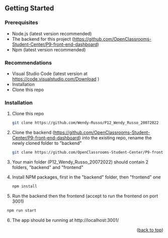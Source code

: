 <!-- GETTING STARTED -->
## Getting Started

### Prerequisites

* Node.js (latest version recommended)
* The backend for this project (https://github.com/OpenClassrooms-Student-Center/P9-front-end-dashboard)
* Npm (latest version recommended)

### Recommendations

* Visual Studio Code (latest version at https://code.visualstudio.com/Download )
* Installation
* Clone this repo

### Installation

1. Clone this repo
   ```sh
   git clone https://github.com/Wendy-Russo/P12_Wendy_Russo_20072022
   ```
2. Clone the backend (https://github.com/OpenClassrooms-Student-Center/P9-front-end-dashboard) into the existing repo,
rename the newly cloned folder to "backend"
   ```sh
   git clone https://github.com/OpenClassrooms-Student-Center/P9-front-end-dashboard backend
   ```

3. Your main folder (P12_Wendy_Russo_20072022) should contain 2 folders, "backend" and "frontend"

4. Install NPM packages, first in the "backend" folder, then "frontend" one
   ```sh
   npm install
   ```
5. Run the backend then the frontend (accept to run the frontend on port 3001)
  ```sh
   npm run start
   ```
   
6. The app should be running at http://localhost:3001/

<p align="right">(<a href="#readme-top">back to top</a>)</p>
